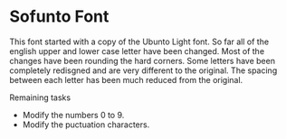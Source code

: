# Sofunto Font

This font started with a copy of the Ubunto Light font. So far all of the english upper and lower case letter have been changed. Most of the changes have been rounding the hard corners. Some letters have been completely redisgned and are very different to the original. The spacing between each letter has been much reduced from the original.

Remaining tasks

- Modify the numbers 0 to 9.
- Modify the puctuation characters.
